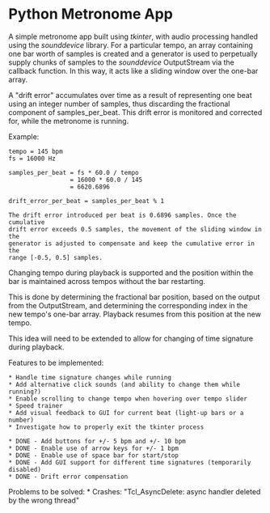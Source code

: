 # Python Metronome App

A simple metronome app built using *tkinter*, with audio processing handled using the *sounddevice* library. For a particular tempo, an array containing one bar worth of samples is created and a generator is used to perpetually supply chunks of samples to the *sounddevice* OutputStream via the callback function. In this way, it acts like a sliding window over the one-bar array.

A "drift error" accumulates over time as a result of representing one beat using an integer number of samples, thus discarding the fractional component of samples_per_beat. This drift error is monitored and corrected for, while the metronome is running.

Example:
    
    tempo = 145 bpm
    fs = 16000 Hz
    
    samples_per_beat = fs * 60.0 / tempo
                     = 16000 * 60.0 / 145
                     = 6620.6896
    
    drift_error_per_beat = samples_per_beat % 1
    
    The drift error introduced per beat is 0.6896 samples. Once the cumulative
    drift error exceeds 0.5 samples, the movement of the sliding window in the
    generator is adjusted to compensate and keep the cumulative error in the
    range [-0.5, 0.5] samples.


Changing tempo during playback is supported and the position within the bar is maintained across tempos without the bar restarting.

This is done by determining the fractional bar position, based on the output from the OutputStream, and determining the corresponding index in the new tempo's one-bar array. Playback resumes from this position at the new tempo.

This idea will need to be extended to allow for changing of time signature
during playback.


Features to be implemented:
    
    * Handle time signature changes while running
    * Add alternative click sounds (and ability to change them while running?)
    * Enable scrolling to change tempo when hovering over tempo slider
    * Speed trainer
    * Add visual feedback to GUI for current beat (light-up bars or a number)
    * Investigate how to properly exit the tkinter process
    
    * DONE - Add buttons for +/- 5 bpm and +/- 10 bpm
    * DONE - Enable use of arrow keys for +/- 1 bpm
    * DONE - Enable use of space bar for start/stop
    * DONE - Add GUI support for different time signatures (temporarily disabled)
    * DONE - Drift error compensation
    
    

Problems to be solved:
    * Crashes: "Tcl_AsyncDelete: async handler deleted by the wrong thread"
